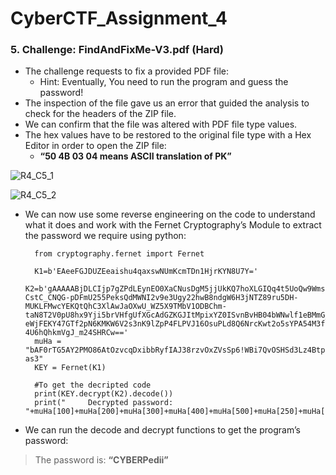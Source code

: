 # CyberCTF_Assignment_4

### 5. Challenge: FindAndFixMe-V3.pdf (Hard)

* The challenge requests to fix a provided PDF file:
	* Hint: Eventually, You need to run the program and guess the password!
* The inspection of the file gave us an error that guided the analysis to check for the headers of the ZIP file.
* We can confirm that the file was altered with PDF file type values.
* The hex values have to be restored to the original file type with a Hex Editor in order to open the ZIP file:
	* **“50 4B 03 04 means ASCII translation of PK”**

![R4_C5_1](https://user-images.githubusercontent.com/124681007/217748874-e4bdd901-2a43-4a24-bd60-e1fa9ecb35ca.png)

![R4_C5_2](https://user-images.githubusercontent.com/124681007/217748888-78d921c5-f372-4373-a388-c9c989baa994.png)

* We can now use some reverse engineering on the code to understand what it does and work with the Fernet Cryptography’s Module to extract the password we require using python:

		from cryptography.fernet import Fernet

		K1=b'EAeeFGJDUZEeaishu4qaxswNUmKcmTDn1HjrKYN8U7Y='
		K2=b'gAAAAABjDLCIjp7gZPdLEynEO0XaCNusDgM5jjUkKQ7hoXLGIQq4t5UoQw9WmsgAup3XlBkqkwWhgsQM7qYuj3piy0xpRfQnh4F6Pa6XOkXimrH9gjtQnphSnri_3q8Y6oshPIcz9rbgl1CVjCpEGEi3DPRS5Oe-CstC_CNQG-pDFmU255PeksQdMWNI2v9e3Ugy22hwB8ndgW6H3jNTZ89ru5DH-MUKLFMwcYEKQtQhC3XlAwJaOXwU_WZ5X9TMbV1ODBChm-taN8T2V0pU8hx9Yji5brVHfgUfXGcAdGZKGJItMpixYZ0ISvnBvHB04bWNwlf1eBMmG_3Jpl33SerrCCIe4OfOPpB2ktRbhDceppl6mlnwbfo75ZZAMNbqP3RRK2-eWjFEKY47GTf2pN6KMKW6V2s3nK9lZpP4FLPVJ16OsuPLd8Q6NrcKwt2o5sYPA54M3fb22-4U6hQhkmVgJ_m24SHRCw=='
		muHa = "bAF0rTG5AY2PMO86AtOzvcqDxibbRyfIAJ38rzvOxZVsSp6!WBi7QvOSHSd3Lz4BtpSePA6jn9Kdcqfrodr4YjP9fdgkGOBjD!N6CLOvEkyvwTx8DAlFSyFHdbOMfeWZpMEyxRbYy1hgat2EOqZLoGgemWhBCynRj2tpijuTacdMXZYNctDx8PbSI8FHS5fNdQPVvVWiYnQouUxEWHNYVpNkmyyBUTB4PzvWhLulUVTy4gulGhzgRLVydgPD3zbu3GlwwWjD2v7itpPBBVz3skHqmmx6MAOskoc7oP90fRq1BW2cA01f1jAST3UQdryVT8x3iBzYfRToFnpKMRVfmJtQRNlkHv0av1onhjSpLUChop5rwPxXTUWEUHLrrIwIxUO1mAr2TpKAjr1rEycue4f1uL7QQ2MPBpzMxFDe6qjU0ytEkWjRFZahlO20CJDsMl4VcVjqo4gyOCaONTQwZuRqClv9yDZQIodTqZj0NZXK5fF5tGn8RP$AU45u#TR?as3"
		KEY = Fernet(K1)

		#To get the decripted code
		print(KEY.decrypt(K2).decode())
		print("     Decrypted password: "+muHa[100]+muHa[200]+muHa[300]+muHa[400]+muHa[500]+muHa[250]+muHa[125]+muHa[75]+muHa[50]+muHa[25])

* We can run the decode and decrypt functions to get the program’s password:

> The password is: **“CYBERPedii”**
